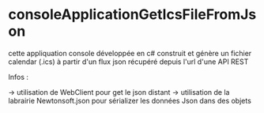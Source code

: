 # consoleApplicationGetIcsFileFromJson

cette appliquation console développée en c# construit et génère un fichier calendar (.ics) à partir d'un flux json récupéré depuis l'url d'une API REST

Infos :

-> utilisation de WebClient pour get le json distant
-> utilisation de la labrairie Newtonsoft.json pour sérializer les données Json dans des objets

